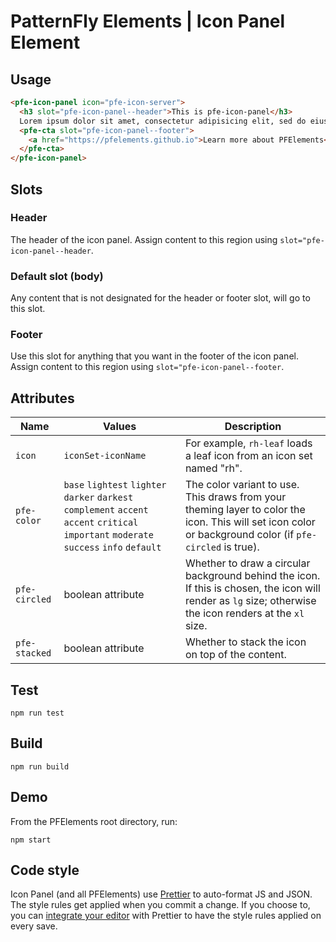 # PatternFly Elements | Icon Panel Element

## Usage

```html
<pfe-icon-panel icon="pfe-icon-server">
  <h3 slot="pfe-icon-panel--header">This is pfe-icon-panel</h3>
  Lorem ipsum dolor sit amet, consectetur adipisicing elit, sed do eiusmod tempor incididunt ut labore et dolore magna aliqua.
  <pfe-cta slot="pfe-icon-panel--footer">
    <a href="https://pfelements.github.io">Learn more about PFElements</a>
  </pfe-cta>
</pfe-icon-panel>
```

## Slots

### Header
The header of the icon panel.  Assign content to this region using `slot="pfe-icon-panel--header`.

### Default slot (body)
Any content that is not designated for the header or footer slot, will go to this slot.

### Footer
Use this slot for anything that you want in the footer of the icon panel.  Assign content to this region using `slot="pfe-icon-panel--footer`.

## Attributes

| Name | Values | Description |
| --- | --- | --- |
| `icon` | `iconSet-iconName` | For example, `rh-leaf` loads a leaf icon from an icon set named "rh". |
| `pfe-color` | `base` `lightest` `lighter` `darker` `darkest` `complement` `accent` `accent` `critical` `important` `moderate` `success` `info` `default` | The color variant to use.  This draws from your theming layer to color the icon.  This will set icon color or background color (if `pfe-circled` is true). |
| `pfe-circled` | boolean attribute | Whether to draw a circular background behind the icon.  If this is chosen, the icon will render as `lg` size; otherwise the icon renders at the `xl` size. |
| `pfe-stacked` | boolean attribute | Whether to stack the icon on top of the content. |

## Test

    npm run test

## Build

    npm run build

## Demo

From the PFElements root directory, run:

    npm start

## Code style

Icon Panel (and all PFElements) use [Prettier][prettier] to auto-format JS and JSON. The style rules get applied when you commit a change. If you choose to, you can [integrate your editor][prettier-ed] with Prettier to have the style rules applied on every save.

[prettier]: https://github.com/prettier/prettier/
[prettier-ed]: https://prettier.io/docs/en/editors.html
[web-component-tester]: https://github.com/Polymer/web-component-tester
